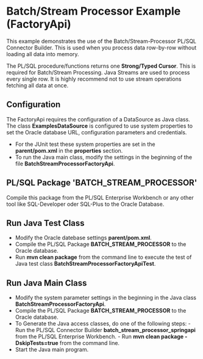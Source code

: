 # Batch/Stream Processor Example (FactoryApi)

This example demonstrates the use of the Batch/Stream-Processor PL/SQL Connector Builder. This is used when you process data row-by-row without loading all data into memory.

The PL/SQL procedure/functions returns one **Strong/Typed Cursor**. This is required for Batch/Stream Processing. Java Streams are used to process every single row. It is highly recommend not to use stream operations fetching all data at once.

## Configuration
The FactoryApi requires the configuration of a DataSource as Java class. The class **ExamplesDataSource** is configured to use system properties to set the Oracle database URL, configuration parameters and credentials.

- For the JUnit test these system properties are set in the **parent/pom.xml** in the **properties** section.
- To run the Java main class, modify the settings in the beginning of the file **BatchStreamProcessorFactoryApi**.

## PL/SQL Package 'BATCH_STREAM_PROCESSOR'
Compile this package from the PL/SQL Enterprise Workbench or any other tool like SQL-Developer oder SQL-Plus to the Oracle Database.

## Run Java Test Class

- Modify the Oracle datebase settings **parent/pom.xml**.
- Compile the PL/SQL Package **BATCH_STREAM_PROCESSOR** to the Oracle database.
- Run **mvn clean package** from the command line to execute the test of Java test class **BatchStreamProcessorFactoryApiTest**.

## Run Java Main Class

- Modify the system parameter settings in the beginning in the Java class **BatchStreamProcessorFactoryApi**.  
- Compile the PL/SQL Package **BATCH_STREAM_PROCESSOR** to the Oracle database.
- To Generate the Java access classes, do one of the following steps:
      - Run the PL/SQL Connector Builder **batch_stream_processor_springapi** from the PL/SQL Enterprise Workbench.
      - Run **mvn clean package -DskipTests=true** from the command line.
- Start the Java main program. 
